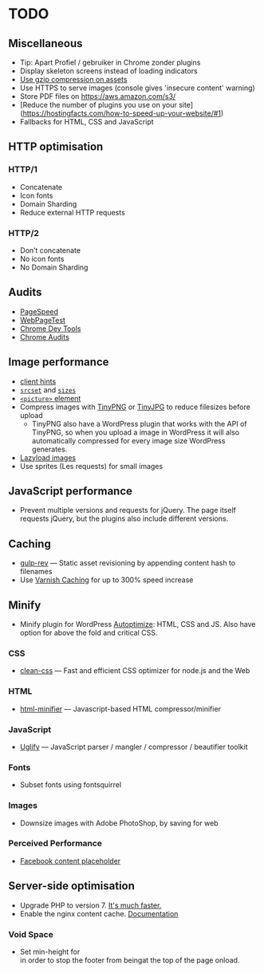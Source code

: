 # TODO

## Miscellaneous

*   Tip: Apart Profiel / gebruiker in Chrome zonder plugins
*   Display skeleton screens instead of loading indicators
*   [Use gzip compression on assets](http://softstribe.com/wordpress/enable-gzip-compression-in-wordpress/)
*   Use HTTPS to serve images (console gives 'insecure content' warning)
*   Store PDF files on https://aws.amazon.com/s3/
*   [Reduce the number of plugins you use on your site] (https://hostingfacts.com/how-to-speed-up-your-website/#1) 
*   Fallbacks for HTML, CSS and JavaScript

## HTTP optimisation

### HTTP/1

*   Concatenate
*   Icon fonts
*   Domain Sharding
*   Reduce external HTTP requests

### HTTP/2

*   Don’t concatenate
*   No icon fonts
*   No Domain Sharding

## Audits

*   [PageSpeed](https://developers.google.com/speed/pagespeed/insights/)
*   [WebPageTest](https://www.webpagetest.org)
*   [Chrome Dev Tools](https://developer.chrome.com/devtools)
*   [Chrome Audits](https://developer.chrome.com/extensions/experimental_devtools_audits)

## Image performance

*   [client hints](http://httpwg.org/http-extensions/client-hints.html)
*   [`srcset`](https://css-tricks.com/responsive-images-youre-just-changing-resolutions-use-srcset/) and [`sizes`](https://developer.mozilla.org/en-US/docs/Web/HTML/Element/img#Example_4_Using_the_srcset_and_sizes_attributes)
*   [`<picture>` element](https://developer.mozilla.org/en-US/docs/Web/HTML/Element/picture)
*   Compress images with [TinyPNG](https://tinypng.com/) or [TinyJPG](https://tinyjpg.com/) to reduce filesizes before upload
    * TinyPNG also have a WordPress plugin that works with the API of TinyPNG, so when you upload a image in WordPress it will also automatically compressed for every image size WordPress generates.
*   [Lazyload images](http://verlok.github.io/lazyload/)
*   Use sprites (Les requests) for small images

## JavaScript performance

*   Prevent multiple versions and requests for jQuery. The page itself requests jQuery, but the plugins also include different versions.

## Caching

*   [gulp-rev](https://github.com/sindresorhus/gulp-rev)
    — Static asset revisioning by appending content hash to filenames
*   Use [Varnish Caching](http://varnishspeedtest.nl/?url=https%3A%2F%2Fwww.cmd-amsterdam.nl%2Fcmd%2F) for up to 300% speed increase 

## Minify

*   Minify plugin for WordPress [Autoptimize](https://wordpress.org/plugins/autoptimize/): HTML, CSS and JS. Also have option for above the fold and critical CSS.

### CSS

*   [clean-css](https://github.com/jakubpawlowicz/clean-css)
    — Fast and efficient CSS optimizer for node.js and the Web

### HTML

*   [html-minifier](https://github.com/kangax/html-minifier)
    — Javascript-based HTML compressor/minifier

### JavaScript

*   [Uglify](https://github.com/mishoo/UglifyJS2)
    — JavaScript parser / mangler / compressor / beautifier toolkit

### Fonts
*   Subset fonts using fontsquirrel

### Images

*   Downsize images with Adobe PhotoShop, by saving for web

### Perceived Performance

*   [Facebook content placeholder](http://cloudcannon.com/deconstructions/2014/11/15/facebook-content-placeholder-deconstruction.html)

## Server-side optimisation

*   Upgrade PHP to version 7. [It's much faster.](http://blog.wpoven.com/2016/03/31/php-5-6-vs-php-7-wordpress-sites-nginx/)
*   Enable the nginx content cache. [Documentation](https://www.nginx.com/resources/admin-guide/content-caching/)

### Void Space

*   Set min-height for <div class="container-wrap"/> in order to stop the footer from beingat the top of the page onload.
